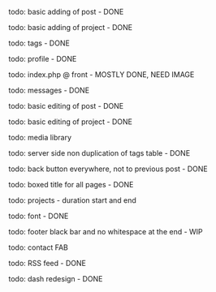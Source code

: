 todo: basic adding of post - DONE

todo: basic adding of project - DONE

todo: tags - DONE

todo: profile - DONE

todo: index.php @ front - MOSTLY DONE, NEED IMAGE

todo: messages - DONE

todo: basic editing of post - DONE

todo: basic editing of project - DONE

todo: media library

todo: server side non duplication of tags table - DONE

todo: back button everywhere, not to previous post - DONE

todo: boxed title for all pages - DONE

todo: projects - duration start and end

todo: font - DONE

todo: footer black bar and no whitespace at the end - WIP

todo: contact FAB

todo: RSS feed - DONE

todo: dash redesign - DONE
